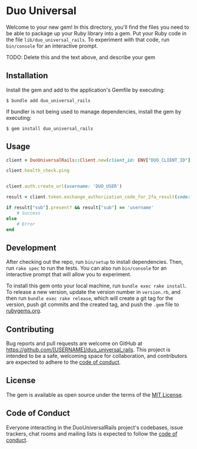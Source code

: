 # Duo Universal

Welcome to your new gem! In this directory, you'll find the files you need to be able to package up your Ruby library into a gem. Put your Ruby code in the file `lib/duo_universal_rails`. To experiment with that code, run `bin/console` for an interactive prompt.

TODO: Delete this and the text above, and describe your gem

## Installation

Install the gem and add to the application's Gemfile by executing:

    $ bundle add duo_universal_rails

If bundler is not being used to manage dependencies, install the gem by executing:

    $ gem install duo_universal_rails

## Usage

```ruby
client = DuoUniversalRails::Client.new(client_id: ENV["DUO_CLIENT_ID"], client_secret: ENV["DUO_CLIENT_SECRET"], api_hostname: ENV["DUO_HOSTNAME"], redirect_uri: ENV["DUO_REDIRECT_URI"])

client.health_check.ping


client.auth.create_url(username: 'DUO_USER')

result = client.token.exchange_authorization_code_for_2fa_result(code: 'CODE', username: 'DUO_USER')

if result["sub"].present? && result["sub"] == 'username'
    # Success
else
    # Error
end


```

## Development

After checking out the repo, run `bin/setup` to install dependencies. Then, run `rake spec` to run the tests. You can also run `bin/console` for an interactive prompt that will allow you to experiment.

To install this gem onto your local machine, run `bundle exec rake install`. To release a new version, update the version number in `version.rb`, and then run `bundle exec rake release`, which will create a git tag for the version, push git commits and the created tag, and push the `.gem` file to [rubygems.org](https://rubygems.org).

## Contributing

Bug reports and pull requests are welcome on GitHub at https://github.com/[USERNAME]/duo_universal_rails. This project is intended to be a safe, welcoming space for collaboration, and contributors are expected to adhere to the [code of conduct](https://github.com/[USERNAME]/duo_universal_rails/blob/master/CODE_OF_CONDUCT.md).

## License

The gem is available as open source under the terms of the [MIT License](https://opensource.org/licenses/MIT).

## Code of Conduct

Everyone interacting in the DuoUniversalRails project's codebases, issue trackers, chat rooms and mailing lists is expected to follow the [code of conduct](https://github.com/[USERNAME]/duo_universal_rails/blob/master/CODE_OF_CONDUCT.md).
